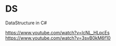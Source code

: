 # DS
DataStructure in C#

https://www.youtube.com/watch?v=lcNL_HLpcEs
https://www.youtube.com/watch?v=3svB0kM6f10
